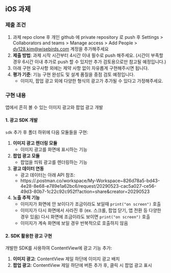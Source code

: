 ## iOS 과제

### 제출 조건

1. 과제 repo clone 후 개인 github 에 private repository 로 push 후 Settings > Collaborators and teams > Manage access > Add People > dy128.kim@wisebirds.com 계정을 추가해주세요
2. **제출 방법**: 과제 시작 시간부터 4시간 이내 필수로 push 해주세요.
   (시간이 부족할 경우 6시간 이내 추가로 push 할 수 있지만 추가 검토용으로만 참고될 예정입니다.)
3. 아래 구현 요구사항 외에는 제약 사항 없이 자유롭게 구현해주시면 됩니다.
4. **평가 기준**: 기능 구현 완성도 및 설계 품질을 중점 검토 예정입니다.
   - 이미지, 팝업 광고 외에 다양한 형식의 광고가 추가될 수 있다고 가정해주세요.

### 구현 내용

앱에서 흔히 볼 수 있는 이미지 광고와 팝업 광고 개발

#### 1. 광고 SDK 개발

`sdk` 추가 후 폴더 하위에 다음 모듈들을 구현:

1. **이미지 광고 렌더링 모듈**
   - 이미지 광고를 화면에 표시하는 기능
2. **팝업 광고 모듈**
   - 팝업을 띄워 광고를 렌더링하는 기능
3. **광고 데이터 연동**
   - 광고 데이터는 아래 API 참조:
   - https://.postman.co/workspace/My-Workspace~826d78a5-bd43-4e28-8e68-e789e1a62bc6/request/20290523-cac5a027-ce56-49d3-80b7-1c22c92c952f?action=share&creator=20290523
4. **노출 추적 기능**
   - 이미지가 화면에 안 보이다가 조금이라도 보일때 `print("on screen")` 호출
   - 이미지가 다시 화면에서 사라진 후 (ex. 스크롤, 팝업 닫기, 앱 전환 등 다양한 경우 있음) 다시 화면에 조금이라도 보이면 `print("on screen")` 호출
   - 이미지가 계속 화면에 보일 경우 반복적으로 호출하지 않음

#### 2. SDK 활용한 광고 구현

개발한 SDK를 사용하여 ContentView에 광고 기능 추가:

1. **이미지 광고**: ContentView 제일 하단에 이미지 광고 배치
2. **팝업 광고**: ContentView 제일 하단에 버튼 추가 후, 클릭 시 팝업 광고 표시
